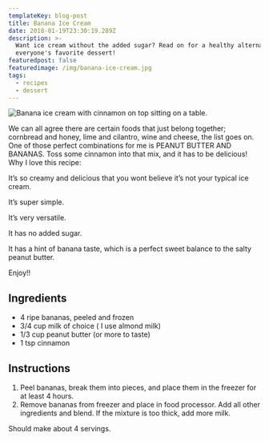 ```yaml
---
templateKey: blog-post
title: Banana Ice Cream
date: 2018-01-19T23:30:19.289Z
description: >-
  Want ice cream without the added sugar? Read on for a healthy alternative to
  everyone's favorite dessert!
featuredpost: false
featuredimage: /img/banana-ice-cream.jpg
tags:
  - recipes
  - dessert
---
```

![Banana ice cream with cinnamon on top sitting on a table.](/img/banana-ice-cream.jpg "Ice cream, peanut butter, and bananas are three of the best things on the earth. How much better when they are together!")

We can all agree there are certain foods that just belong together; cornbread and honey, lime and cilantro, wine and cheese, the list goes on.  One of those perfect combinations for me is PEANUT BUTTER AND BANANAS.  Toss some cinnamon into that mix, and it has to be delicious!  Why I love this recipe:

It’s so creamy and delicious that you wont believe it’s not your typical ice cream.

It’s super simple.

It’s very versatile. 

It has no added sugar.

It has a hint of banana taste, which is a perfect sweet balance to the salty peanut butter.

Enjoy!!

## Ingredients

* 4 ripe bananas, peeled and frozen
* 3/4 cup milk of choice ( I use almond milk)
* 1/3 cup peanut butter (or more to taste)
* 1 tsp cinnamon

## Instructions

1. Peel bananas, break them into pieces, and place them in the freezer for at least 4 hours.
2. Remove bananas from freezer and place in food processor.  Add all other ingredients and blend.  If the mixture is too thick, add more milk.

Should make about 4 servings.
